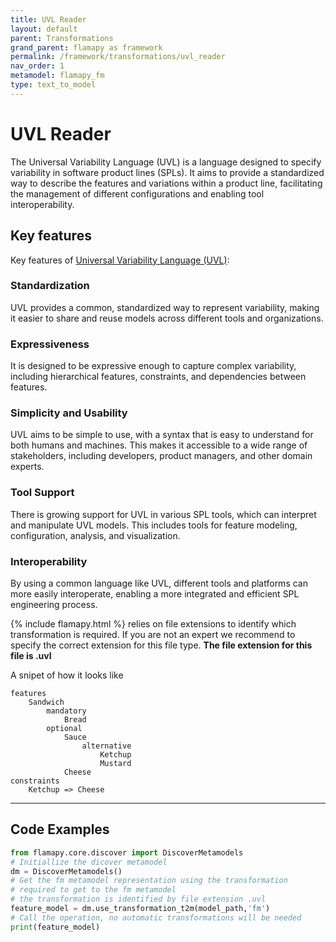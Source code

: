 ```yaml
---
title: UVL Reader
layout: default
parent: Transformations
grand_parent: flamapy as framework
permalink: /framework/transformations/uvl_reader
nav_order: 1
metamodel: flamapy_fm
type: text_to_model
---
```


# UVL Reader

The Universal Variability Language (UVL) is a language designed to specify variability in software product lines (SPLs). It aims to provide a standardized way to describe the features and variations within a product line, facilitating the management of different configurations and enabling tool interoperability.

## Key features

Key features of [Universal Variability Language (UVL)](https://universal-variability-language.github.io/):
### Standardization
UVL provides a common, standardized way to represent variability, making it easier to share and reuse models across different tools and organizations.

### Expressiveness
It is designed to be expressive enough to capture complex variability, including hierarchical features, constraints, and dependencies between features.

### Simplicity and Usability
UVL aims to be simple to use, with a syntax that is easy to understand for both humans and machines. This makes it accessible to a wide range of stakeholders, including developers, product managers, and other domain experts.

### Tool Support
There is growing support for UVL in various SPL tools, which can interpret and manipulate UVL models. This includes tools for feature modeling, configuration, analysis, and visualization.

### Interoperability
By using a common language like UVL, different tools and platforms can more easily interoperate, enabling a more integrated and efficient SPL engineering process.

{% include flamapy.html %} relies on file extensions to identify which transformation is required. If you are not an expert we recommend to specify the correct extension for this file type. **The file extension for this file is .uvl**

A snipet of how it looks like 
```
features
    Sandwich
        mandatory
            Bread
        optional
            Sauce
                alternative
                    Ketchup
                    Mustard
            Cheese
constraints
    Ketchup => Cheese
```
---
## Code Examples
```python
from flamapy.core.discover import DiscoverMetamodels
# Initiallize the dicover metamodel
dm = DiscoverMetamodels()
# Get the fm metamodel representation using the transformation 
# required to get to the fm metamodel
# the transformation is identified by file extension .uvl
feature_model = dm.use_transformation_t2m(model_path,'fm') 
# Call the operation, no automatic transformations will be needed
print(feature_model)
```